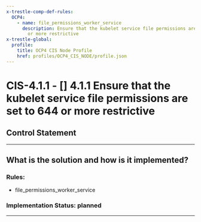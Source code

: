 ```yaml
---
x-trestle-comp-def-rules:
  OCP4:
    - name: file_permissions_worker_service
      description: Ensure that the kubelet service file permissions are set to 644
        or more restrictive
x-trestle-global:
  profile:
    title: OCP4 CIS Node Profile
    href: profiles/OCP4_CIS_NODE/profile.json
---
```


# CIS-4.1.1 - \[\] 4.1.1 Ensure that the kubelet service file permissions are set to 644 or more restrictive

## Control Statement

______________________________________________________________________

## What is the solution and how is it implemented?

<!-- For implementation status enter one of: implemented, partial, planned, alternative, not-applicable -->

<!-- Note that the list of rules under ### Rules: is read-only and changes will not be captured after assembly to JSON -->

<!-- Add control implementation description here for control: CIS-4.1.1 -->

### Rules:

  - file_permissions_worker_service

### Implementation Status: planned

______________________________________________________________________
